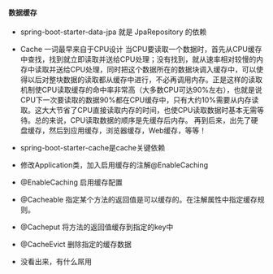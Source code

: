 #### 数据缓存

* spring-boot-starter-data-jpa 就是 JpaRepository 的依赖
* Cache 一词最早来自于CPU设计
  当CPU要读取一个数据时，首先从CPU缓存中查找，找到就立即读取并送给CPU处理；没有找到，就从速率相对较慢的内存中读取并送给CPU处理，同时把这个数据所在的数据块调入缓存中，可以使得以后对整块数据的读取都从缓存中进行，不必再调用内存。正是这样的读取机制使CPU读取缓存的命中率非常高（大多数CPU可达90%左右），也就是说CPU下一次要读取的数据90%都在CPU缓存中，只有大约10%需要从内存读取。这大大节省了CPU直接读取内存的时间，也使CPU读取数据时基本无需等待。总的来说，CPU读取数据的顺序是先缓存后内存。
  再到后来，出先了硬盘缓存，然后到应用缓存，浏览器缓存，Web缓存，等等！
  
* spring-boot-starter-cache是cache关键依赖
* 修改Application类，加入启用缓存的注解@EnableCaching
* @EnableCaching 启用缓存配置
* @Cacheable 指定某个方法的返回值是可以缓存的。在注解属性中指定缓存规则。
* @Cacheput 将方法的返回值缓存到指定的key中
* @CacheEvict 删除指定的缓存数据
* 没看出来，有什么屌用  
